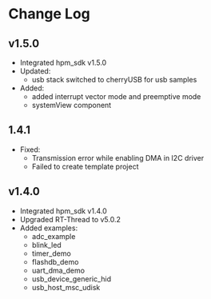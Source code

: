# Change Log

## v1.5.0

- Integrated hpm_sdk v1.5.0
- Updated:
    - usb stack switched to cherryUSB for usb samples
- Added:
    - added interrupt vector mode and preemptive mode
    - systemView component

## 1.4.1
- Fixed:
  - Transmission error while enabling DMA in I2C driver
  - Failed to create template project

## v1.4.0
- Integrated hpm_sdk v1.4.0
- Upgraded RT-Thread to v5.0.2
- Added examples:
  - adc_example
  - blink_led
  - timer_demo
  - flashdb_demo
  - uart_dma_demo
  - usb_device_generic_hid
  - usb_host_msc_udisk